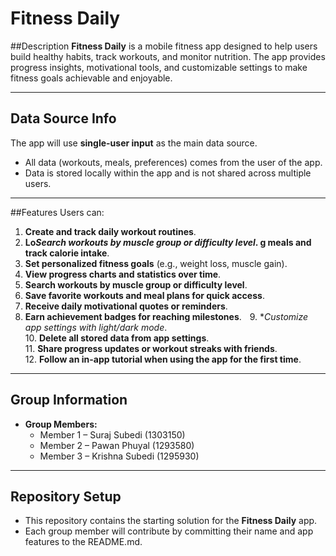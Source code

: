 # Fitness Daily

##Description
**Fitness Daily** is a mobile fitness app designed to help users build healthy habits, track workouts, and monitor nutrition. The app provides progress insights, motivational tools, and customizable settings to make fitness goals achievable and enjoyable.  

---

## Data Source Info
The app will use **single-user input** as the main data source.  
- All data (workouts, meals, preferences) comes from the user of the app.  
- Data is stored locally within the app and is not shared across multiple users.  


---

##Features
Users can:  
1. **Create and track daily workout routines**.  
2. **Lo*Search workouts by muscle group or difficulty level*. g meals and track calorie intake**.  
3. **Set personalized fitness goals** (e.g., weight loss, muscle gain).  
4. **View progress charts and statistics over time**.  
5. **Search workouts by muscle group or difficulty level**.
6. **Save favorite workouts and meal plans for quick access**.
7. **Receive daily motivational quotes or reminders**.
8. **Earn achievement badges for reaching milestones**.
 9.⁠ ⁠**Customize app settings with light/dark mode*.  
10.⁠ ⁠**Delete all stored data from app settings**.  
11.⁠ ⁠**Share progress updates or workout streaks with friends**.  
12.⁠ ⁠**Follow an in-app tutorial when using the app for the first time**.  



---

## Group Information

- **Group Members:**  
  - Member 1 – Suraj Subedi (1303150)  
  - Member 2 – Pawan Phuyal (1293580)  
  - Member 3 – Krishna Subedi (1295930)

---

## Repository Setup
- This repository contains the starting solution for the **Fitness Daily** app.  
- Each group member will contribute by committing their name and app features to the README.md.  



